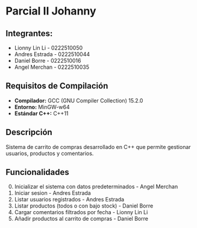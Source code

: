# Parcial II Johanny

## Integrantes:
- Lionny Lin Li - 0222510050
- Andres Estrada - 0222510044
- Daniel Borre - 0222510016
- Angel Merchan - 0222510035

## Requisitos de Compilación
- **Compilador:** GCC (GNU Compiler Collection) 15.2.0
- **Entorno:** MinGW-w64
- **Estándar C++:** C++11

## Descripción
Sistema de carrito de compras desarrollado en C++ que permite gestionar usuarios, productos y comentarios.

## Funcionalidades
0. Inicializar el sistema con datos predeterminados - Angel Merchan
1. Iniciar sesion - Andres Estrada
2. Listar usuarios registrados - Andres Estrada
3. Listar productos (todos o con bajo stock) - Daniel Borre
4. Cargar comentarios filtrados por fecha - Lionny Lin Li
5. Añadir productos al carrito de compras - Daniel Borre
